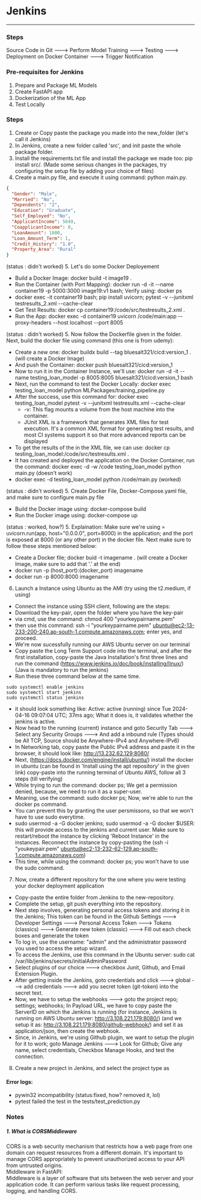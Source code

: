 # Jenkins

---

### Steps
Source Code in Git ---> Perform Model Training ---> Testing ---> Deployment on Docker Container ---> Trigger Notification   <br>

### Pre-requisites for Jenkins
1. Prepare and Package ML Models
2. Create FastAPI app
3. Dockerization of the ML App
4. Test Locally

### Steps
1. Create or Copy paste the package you made into the new_folder (let's call it Jenkins)
2. In Jenkins, create a new folder called 'src', and init paste the whole package folder.
3. Install the requirements.txt file and install the package we made too: pip install src/. 
(Made some serious changes in the packages, try configuring the setup file by adding your choice of files)
4. Create a main.py file, and execute it using command: python main.py.

```json
{
  "Gender": "Male",
  "Married": "No",
  "Dependents": "2",
  "Education": "Graduate",
  "Self_Employed": "No",
  "ApplicantIncome": 5849,
  "CoapplicantIncome": 0,
  "LoanAmount": 1000,
  "Loan_Amount_Term": 1,
  "Credit_History": "1.0",
  "Property_Area": "Rural"
}
``` 

(status : didn't worked)
5. Let's do some Docker Deployement
  - Build a Docker Image: docker build -t image19 .
  - Run the Container (with Port Mapping): docker run -d -it --name container19 -p 5000:3000 image19:v1 bash; Verify using: docker ps
  - docker exec -it container19 bash; pip install uvicorn; pytest -v --junitxml testresults_2.xml --cache-clear
  - Get Test Results: docker cp container19:/code/src/testresults_2.xml .
  - Run the App: docker exec -d container19 uvicorn /code/main:app --proxy-headers --host localhost --port 8005 

(status : didn't worked)
5. Now follow the Dockerfile given in the folder. Next, build the docker file using command (this one is from udemy): 
  - Create a new one: docker buildx build --tag bluesalt321/cicd:version_1 . (will create a Docker Image)
  - And push the Container: docker push bluesalt321/cicd:version_1
  - Now to run it in the Container Instance, we'll use: docker run -d -it --name testing_loan_model -p 8005:8005 bluesalt321/cicd:version_1 bash
  - Next, run the command to test the Docker Locally: docker exec testing_loan_model python MLPackages/training_pipeline.py
  - After the success, use this command for:  docker exec testing_loan_model pytest -v --junitxml testresults.xml --cache-clear
    - -v: This flag mounts a volume from the host machine into the container.
    - JUnit XML is a framework that generates XML files for test execution. It's a common XML format for generating test results, and most CI systems support it so that more advanced reports can be displayed
  - To get the results of the in the XML file, we can use: docker cp testing_loan_model:/code/src/testresults.xml .
  - It has created and deployed the application on the Docker Container, run the command: docker exec -d -w /code testing_loan_model python main.py (doesn't work)
  - docker exec -d testing_loan_model python /code/main.py (worked) 

(status : didn't worked)
5. Create Docker File, Docker-Compose.yaml file, and make sure to configure main.py file
  - Build the Docker image using: docker-compose build
  - Run the Docker image using: docker-compose up

(status : worked, how?)
5. Explaination: Make sure we're using = uvicorn.run(app, host="0.0.0.0", port=8000) in the application; and the port is exposed at 8000 (or any other port) in the docker file. Next make sure to follow these steps mentioned below:
  - Create a Docker file; docker buid -t imagename . (will create a Docker Image, make sure to add that '.' at the end)
  - docker run -p (host_port):(docker_port) imagename
  - docker run -p 8000:8000 imagename

6. Launch a Instance using Ubuntu as the AMI (try using the t2.medium, if using) 
  - Connect the instance using SSH client, following are the steps:
  - Download the key-pair, open the folder where you have the key-pair
  - via cmd, use the command: chmod 400 "yourkeypairname.pem"
  - then use this command: ssh -i "yourkeypairname.pem" ubuntu@ec2-13-233-200-240.ap-south-1.compute.amazonaws.com; enter yes, and proceed.
  - We're now sucessfully running our AWS Ubuntu server on our terminal
  - Copy paste the Long Term Support code into the terminal, and after the first installation, copy-paste the Java Installation's first three lines and run the command (https://www.jenkins.io/doc/book/installing/linux/) (Java is mandatory to run the jenkins)
  - Run these three command below at the same time.

```
sudo systemctl enable jenkins
sudo systemctl start jenkins
sudo systemctl status jenkins
```
  - it should look something like: Active: active (running) since Tue 2024-04-16 09:07:04 UTC; 37ms ago; What it does is, it validates whether the jenkins is active.
  - Now head to the running (current) instance and goto Security Tab ---> Select any Security Groups ---> And add a inbound rule (Types should be All TCP, Source should be Anywhere-IPv4 and Anywhere-IPv6) 
  - In Networking tab, copy paste the Public IPv4 address and paste it in the browser, it should look like: http://13.232.62.129:8080/
  - Next, (https://docs.docker.com/engine/install/ubuntu/) install the docker in ubuntu (can be found in 'Install using the apt repository' in the given link) copy-paste into the running terminal of Ubuntu AWS, follow all 3 steps (till verifying)
  - While trying to run the command: docker ps; We get a permission denied, because, we need to run it as a super-user.
  - Meaning, use the command: sudo docker ps; Now, we're able to run the docker ps command.
  - You can prevent this by granting the user persmissons, so that we won't have to use sudo everytime.
  - sudo usermod -a -G docker jenkins; sudo usermod -a -G docker $USER: this will provide access to the jenkins and current user. Make sure to restart/reboot the instance by clicking 'Reboot Instance' in the instances. Reconnect the instance by copy-pasting the (ssh -i "youkeypair.pem" ubuntu@ec2-13-232-62-129.ap-south-1.compute.amazonaws.com)
  - This time, while using the command: docker ps; you won't have to use the sudo command.

7. Now, create a different repository for the one where you were testing your docker deployment application
  - Copy-paste the entire folder from Jenkins to the new-repository.
  - Complete the setup, git push everything into the repository.
  - Next step involves, generating personal access tokens and storing it in the Jenkins; This token can be found in the Github Settings ---> Developer Settings ---> Personal Access Token ---> Tokens (classics) ---> Generate new token (classic) ---> Fill out each check boxes and generate the token 
  - To log in, use the username: "admin" and the administrator password you used to access the setup wizard.
  - To access the Jenkins, use this command in the Ubuntu server: sudo cat /var/lib/jenkins/secrets/initialAdminPassword
  - Select plugins of our choice ---> checkbox Junit, Github, and Email Extension Plugin.
  - After getting inside the Jenkins, goto credentials and click ---> global ---> add credentials ---> add you secret token (git-token)
  into the secret text. 
  - Now, we have to setup the webhooks ---> goto the project repo; settings; webhooks; In Payload URL, we have to copy paste the ServerID on which the Jenkins is running (for instance, Jenkins is running on AWS Ubuntu server: http://3.108.221.179:8080/) (and we setup it as: http://3.108.221.179:8080/github-webhook/)  and set it as application/json, then create the webhook.
  - Since, in Jenkins, we're using Github plugin, we want to setup the plugin for it to work; goto Manage Jenkins ---> Look for Github; Give any name, select credentials, Checkbox Manage Hooks, and test the connection. 

8. Create a new project in Jenkins, and select the project type as 

#### Error logs:
- pywin32 incompatibility (status:fixed, how? removed it, lol)
- pytest failed the test in the tests/test_prediction.py


### Notes
##### 1. What is CORSMiddleware
CORS is a web security mechanism that restricts how a web page from one domain can request resources from a different domain. It's important to manage CORS appropriately to prevent unauthorized access to your API from untrusted origins. <br>
Middleware in FastAPI: <br>
Middleware is a layer of software that sits between the web server and your application code. It can perform various tasks like request processing, logging, and handling CORS.